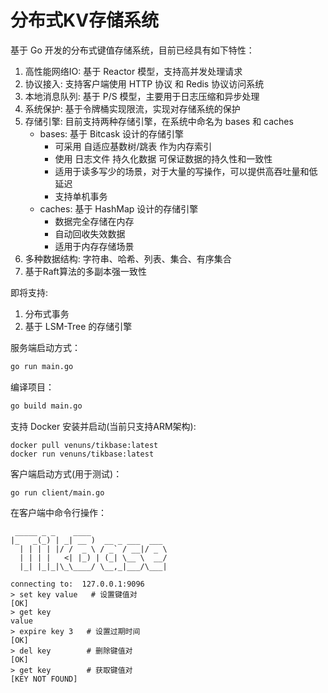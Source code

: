# 分布式KV存储系统

基于 Go 开发的分布式键值存储系统，目前已经具有如下特性：

1. 高性能网络IO: 基于 Reactor 模型，支持高并发处理请求
2. 协议接入: 支持客户端使用 HTTP 协议 和 Redis 协议访问系统
3. 本地消息队列: 基于 P/S 模型，主要用于日志压缩和异步处理
4. 系统保护: 基于令牌桶实现限流，实现对存储系统的保护
5. 存储引擎: 目前支持两种存储引擎，在系统中命名为 bases 和 caches
   - bases: 基于 Bitcask 设计的存储引擎
      - 可采用 自适应基数树/跳表 作为内存索引
      - 使用 日志文件 持久化数据 可保证数据的持久性和一致性
      - 适用于读多写少的场景，对于大量的写操作，可以提供高吞吐量和低延迟
      - 支持单机事务
   - caches: 基于 HashMap 设计的存储引擎
      - 数据完全存储在内存
      - 自动回收失效数据
      - 适用于内存存储场景
6. 多种数据结构: 字符串、哈希、列表、集合、有序集合
7. 基于Raft算法的多副本强一致性

即将支持:
1. 分布式事务
2. 基于 LSM-Tree 的存储引擎

服务端启动方式：
```bash
go run main.go
```

编译项目：
```bash
go build main.go
```

支持 Docker 安装并启动(当前只支持ARM架构):
```
docker pull venuns/tikbase:latest 
docker run venuns/tikbase:latest 
```

客户端启动方式(用于测试)：
```
go run client/main.go
```

在客户端中命令行操作：
```
 _____ _ _    ____                 
|_   _(_) | _| __ )  __ _ ___  ___ 
  | | | | |/ /  _ \ / _` / __|/ _ \
  | | | |   <| |_) | (_| \__ \  __/
  |_| |_|_|\_\____/ \__,_|___/\___|

connecting to:  127.0.0.1:9096
> set key value   # 设置键值对
[OK]
> get key
value
> expire key 3   # 设置过期时间
[OK]
> del key        # 删除键值对
[OK]
> get key        # 获取键值对
[KEY NOT FOUND]
```
